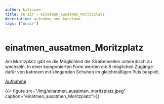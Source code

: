 ```yaml
---
author: katrinem
title: on air - einatmen_ausatmen_Moritzplatz
description: aufnahme von katrinem
tags: ["onair"]
---
```


# einatmen_ausatmen_Moritzplatz

Am Moritzplatz gibt es die Möglichkeit die Straßenseiten unterirdisch zu wechseln. In einer komponierten Form werden die 8 möglichen Zugänge dafür von katrinem mit klingenden Schuhen im gleichmäßigen Puls bespielt.

[Aufnahme](https://aporee.org/blz/einatmenausatmenMoritzplatz.mp3)  

{{< figure src="/img/einatmen_ausatmen_moritzplatz.jpeg" caption="einatmen_ausatmen_Moritzplatz">}}



